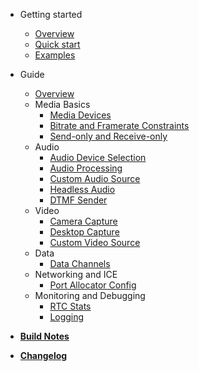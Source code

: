 - Getting started
    - [Overview](README.md)
    - [Quick start](quickstart.md)
    - [Examples](examples.md)

- Guide
    - [Overview](guide/overview.md)
    - Media Basics
        - [Media Devices](guide/media_devices.md)
        - [Bitrate and Framerate Constraints](guide/constraints.md)
        - [Send-only and Receive-only](guide/send_receive_direction.md)
    - Audio
        - [Audio Device Selection](guide/audio_devices.md)
        - [Audio Processing](guide/audio_processing.md)
        - [Custom Audio Source](guide/custom_audio_source.md)
        - [Headless Audio](guide/headless_audio_device_module.md)
        - [DTMF Sender](guide/dtmf_sender.md)
    - Video
        - [Camera Capture](guide/camera_capture.md)
        - [Desktop Capture](guide/desktop_capture.md)
        - [Custom Video Source](guide/custom_video_source.md)
    - Data
        - [Data Channels](guide/data_channels.md)
    - Networking and ICE
        - [Port Allocator Config](guide/port_allocator_config.md)
    - Monitoring and Debugging
        - [RTC Stats](guide/rtc_stats.md)
        - [Logging](guide/logging.md)

- [**Build Notes**](build.md)
- [**Changelog**](changelog.md)